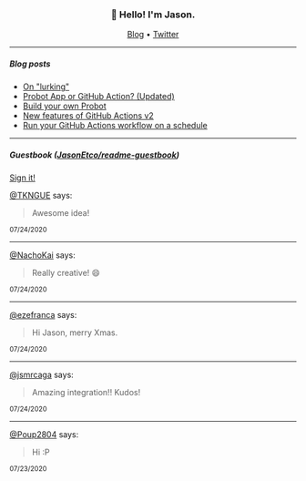 <h3 align="center">👋 Hello! I'm Jason.</h3>

<p align="center">
  <a href="https://jasonet.co">Blog</a> •
  <a href="https://twitter.com/JasonEtco">Twitter</a>
</p>

---

##### Blog posts

<!--START_SECTION:posts-->
* [On &quot;lurking&quot;](https:&#x2F;&#x2F;jasonet.co&#x2F;posts&#x2F;on-lurking&#x2F;)
* [Probot App or GitHub Action? (Updated)](https:&#x2F;&#x2F;jasonet.co&#x2F;posts&#x2F;probot-app-or-github-action-v2&#x2F;)
* [Build your own Probot](https:&#x2F;&#x2F;jasonet.co&#x2F;posts&#x2F;build-your-own-probot&#x2F;)
* [New features of GitHub Actions v2](https:&#x2F;&#x2F;jasonet.co&#x2F;posts&#x2F;new-features-of-github-actions&#x2F;)
* [Run your GitHub Actions workflow on a schedule](https:&#x2F;&#x2F;jasonet.co&#x2F;posts&#x2F;scheduled-actions&#x2F;)
<!--END_SECTION:posts-->

---

##### Guestbook ([JasonEtco/readme-guestbook](https://github.com/JasonEtco/readme-guestbook))

<a href="https://readme-guestbook.now.sh">Sign it!</a>

<!--START_SECTION:guestbook-->
[@TKNGUE](https://github.com/TKNGUE) says:

> Awesome idea!

<sup>07/24/2020</sup>


---

[@NachoKai](https://github.com/NachoKai) says:

> Really creative! 😄

<sup>07/24/2020</sup>


---

[@ezefranca](https://github.com/ezefranca) says:

> Hi Jason, merry Xmas.

<sup>07/24/2020</sup>


---

[@jsmrcaga](https://github.com/jsmrcaga) says:

> Amazing integration!! Kudos!

<sup>07/24/2020</sup>


---

[@Poup2804](https://github.com/Poup2804) says:

> Hi :P

<sup>07/23/2020</sup>

<!--END_SECTION:guestbook-->
<!--GUESTBOOK_LIST [{"name":"TKNGUE","message":"Awesome idea!","date":"07/24/2020"},{"name":"NachoKai","message":"Really creative! 😄","date":"07/24/2020"},{"name":"ezefranca","message":"Hi Jason, merry Xmas.","date":"07/24/2020"},{"name":"jsmrcaga","message":"Amazing integration!! Kudos!","date":"07/24/2020"},{"name":"Poup2804","message":"Hi :P","date":"07/23/2020"}]-->
